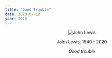 ```yaml
---
title: "Good Trouble"
date: 2020-07-18
year: 2020
---
```


<p align="center"><img src="{{ '/files/2020/07/john-lewis.jpg' | relative_url }}" alt="John Lewis"/></p>
<p align="center">John Lewis, 1940 - 2020</p>
<p align="center"><em>Good trouble</em></p>
